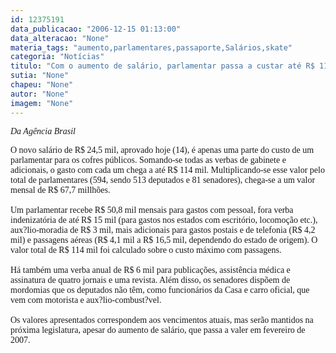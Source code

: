 ```yaml
---
id: 12375191
data_publicacao: "2006-12-15 01:13:00"
data_alteracao: "None"
materia_tags: "aumento,parlamentares,passaporte,Salários,skate"
categoria: "Notícias"
titulo: "Com o aumento de salário, parlamentar passa a custar até R$ 114 mil mensais "
sutia: "None"
chapeu: "None"
autor: "None"
imagem: "None"
---
```

<p><P><FONT face=Verdana><I>Da Agência Brasil</I>&nbsp;<BR></FONT></P></p>
<p><P><FONT face=Verdana>O novo salário de R$ 24,5 mil, aprovado hoje (14), é apenas uma parte do custo de um parlamentar para os cofres públicos. Somando-se todas as verbas de gabinete e adicionais, o gasto com cada um chega a até R$ 114 mil. Multiplicando-se esse valor pelo total de parlamentares (594, sendo 513 deputados e 81 senadores), chega-se a um valor mensal de R$ 67,7 millhões.<BR><BR>Um parlamentar recebe R$ 50,8 mil mensais para gastos com pessoal, fora verba indenizatória de até R$ 15 mil (para gastos nos estados com escritório, locomoção etc.), aux?lio-moradia de R$ 3 mil, mais adicionais para gastos postais e de telefonia (R$ 4,2 mil) e passagens aéreas (R$ 4,1 mil a R$ 16,5 mil, dependendo do estado de origem). O valor total de R$ 114 mil foi calculado sobre o custo máximo com passagens.<BR><BR>Há também uma verba anual de R$ 6 mil para publicações, assistência médica e assinatura de quatro jornais e uma revista. Além disso, os senadores dispõem de mordomias que os deputados não têm, como funcionários da Casa e carro oficial, que vem com motorista e aux?lio-combust?vel.<BR><BR>Os valores apresentados correspondem aos vencimentos atuais, mas serão mantidos na próxima legislatura, apesar do aumento de salário, que passa a valer em fevereiro de 2007.</FONT></P><FONT face=Arial></FONT> </p>
